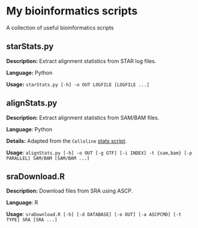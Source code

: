 My bioinformatics scripts
=========================

A collection of useful bioinformatics scripts

starStats.py
------------

**Description:** Extract alignment statistics from STAR log files.

**Language:** Python

**Usage:** `starStats.py [-h] -o OUT LOGFILE [LOGFILE ...]`

alignStats.py
-------------

**Description:** Extract alignment statistics from SAM/BAM files.

**Language**: Python

**Details:** Adapted from the `Celloline` [stats script](https://github.com/Teichlab/celloline/blob/master/lib/stats.py).

**Usage**: `alignStats.py [-h] -o OUT [-g GTF] [-i INDEX] -t {sam,bam}
           [-p PARALLEL] SAM/BAM [SAM/BAM ...]`

sraDownload.R
-------------

**Description:** Download files from SRA using ASCP. 

**Language**: R

**Usage**: `sraDownload.R [-h] [-d DATABASE] [-o OUT] [-a ASCPCMD] [-t TYPE]
           SRA [SRA ...]`
